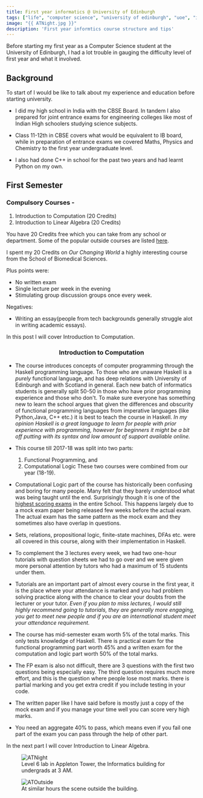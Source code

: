 ```yaml
---
title: First year informatics @ University of Edinburgh
tags: ["life", "computer science", "university of edinburgh", "uoe", "informatics", "academics"]
image: "{{ ATNight.jpg }}"
description: 'First year informtics course structure and tips'
---
```


Before starting my first year as a Computer Science student at the University of Edinburgh, I had a lot trouble in gauging the difficulty level of first year and what it involved.

## Background

To start of I would be like to talk about my experience and education before starting university.

- I did my high school in India with the CBSE Board. In tandem I also prepared for joint entrance exams for engineering colleges like most of Indian High schoolers studying science subjects.

- Class 11-12th in CBSE covers what would be equivalent to IB board, while in preparation of entrance exams we covered Maths, Physics and Chemistry to the first year undergraduate level.

- I also had done C++ in school for the past two years and had learnt Python on my own.

## First Semester

### Compulsory Courses -

1. Introduction to Computation (20 Credits)
2. Introduction to Linear Algebra (20 Credits)

You have 20 Credits free which you can take from any school or department. Some of the popular outside courses are listed [here](https://homepages.inf.ed.ac.uk/imurray2/pt/outside_courses_18-19.html).

I spent my 20 Credits on *Our Changing World* a highly interesting course from the School of Biomedical Sciences. 

Plus points were:

- No written exam
- Single lecture per week in the evening
- Stimulating group discussion groups once every week.

Negatives:

- Writing an essay(people from tech backgrounds generally struggle alot in writing academic essays).

In this post I will cover Introduction to Computation.

### <center>Introduction to Computation</center>

- The course introduces concepts of computer programming through the Haskell programming language. To those who are unaware Haskell is a *purely* functional language, and has deep relations with University of Edinburgh and with Scotland in general.
 Each new batch of informatics students is generally split 50-50 in those who have prior programming experience and those who don't. To make sure everyone has something new to learn the school argues that given the differences and obscurity of functional programming languages from imperative languages (like Python,Java, C++ etc.) it is best to teach the course in Haskell.
*In my opinion Haskell is a great language to learn for people with prior experience with programming, however for beginners it might be a bit off putting with its syntax and low amount of support available online.*

- This course till 2017-18 was split into two parts: 
    1. Functional Programming, and
    2. Computational Logic
These two courses were combined from our year (18-19).

- Computational Logic part of the course has historically been confusing and boring for many people. Many felt that they barely understood what was being taught until the end. Surprisingly though it is one of the [highest scoring exams](http://web.inf.ed.ac.uk/sites/default/files/atoms/files/course_result_summary_2017-18.pdf) in the entire School. This happens largely due to a mock exam paper being released few weeks before the actual exam. The actual exam has the same pattern as the mock exam and they sometimes also have overlap in questions.
- Sets, relations, propositional logic, finite-state machines, DFAs etc. were all covered in this course, along with their implementation in Haskell.
- To complement the 3 lectures every week, we had two one-hour tutorials with question sheets we had to go over and we were given more personal attention by tutors who had a maximum of 15 students under them.
- Tutorials are an important part of almost every course in the first year, it is the place where your attendance is marked and you had problem solving practice along with the chance to clear your doubts from the lecturer or your tutor.
*Even if you plan to miss lectures, I would still highly recommend going to tutorials, they are generally more engaging, you get to meet new people and if you are an international student meet your attendance requirement.*
- The course has mid-semester exam worth 5% of the total marks. This only tests knowledge of Haskell. There is practical exam for the functional programming part worth 45% and a written exam for the computation and logic part worth 50% of the total marks.
- The FP exam is also not difficult, there are 3 questions with the first two questions being especially easy. The third question requires much more effort, and this is the question where people lose most marks. there is partial marking and you get extra credit if you include testing in your code.
- The written paper like I have said before is mostly just a copy of the mock exam and if you manage your time well you can score very high marks.
- You need an aggregate 40% to pass, which means even if you fail one part of the exam you can pass through the help of other part.

In the next part I will cover Introduction to Linear Algebra.

<div class="extend"><figure>
    <img src="{{ 'ATNight.jpg' | media(page) }}" alt="ATNight" />
    <figcaption>
        Level 6 lab in Appleton Tower, the Informatics building for undergrads at 3 AM.
    </figcaption>
</figure></div>

<div class="extend"><figure>
    <img src="{{ 'ATNightOutside.jpg' | media(page) }}" alt="ATOutside" />
    <figcaption>
        At similar hours the scene outside the building.
    </figcaption>
</figure></div>